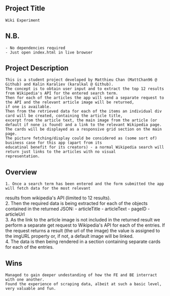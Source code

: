 Project Title
-----------------
    Wiki Experiment

N.B.
-----------------
    - No dependencies required
    - Just open index.html in live browser

Project Description
-----------------
    This is a student project developed by Matthieu Chan (MattChan96 @ Github) and Kalin Karaliev (karalkal @ Github).  
    The concept is to obtain user input and to extract the top 12 results from Wikipedia's API for the entered search term.  
    Then for each of the articles the app will send a separate request to the API and the relevant article image will be returned,  
    if one is available.   
    Then from the retrieved data for each of the items an individual div card will be created, containing the article title,  
    excerpt from the article text, the main image from the article (or default if none is found) and a link to the relevant Wikipedia page.  
    The cards will be displayed as a responsive grid section on the main page.  
    The picture fetching/display could be considered as (some sort of) business case for this app (apart from its  
    educatinal benefit for its creators) - a normal Wikipedia search will return just links to the articles with no visual  
    representation.

Overview
-----------------
    1. Once a search term has been entered and the form submitted the app will fetch data for the most relevant 
results from wikipedia's API (limited to 12 results).  
    2. Then the required data is being extracted for each of the objects contained in the returned JSON:
       - articleTitle
       - articleText
       - pageID
       - articleUrl  
    3. As the link to the article image is not included in the returned result we perform a separate get request 
to Wikipedia's API for each of the entries. If the request returns a result (the url of the image) the value is assigned 
to the imgURL property or, if not, a default image will be linked.  
    4. The data is then being rendered in a section containing separate cards for each of the entries.

Wins
-----------------
    Managed to gain deeper undestanding of how the FE and BE interract with one another.
    Found the experience of scraping data, albeit at such a basic level, very valuable and fun.